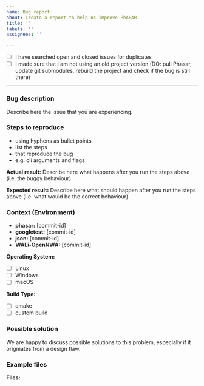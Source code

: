 ```yaml
---
name: Bug report
about: Create a report to help us improve PhASAR
title: ''
labels: ''
assignees: ''

---
```


<!-- Let's begin with a checklist:
Replace the empty checkboxes [ ] below with checked ones [x] accordingly. -->

  - [ ] I have searched open and closed issues for duplicates
  - [ ] I made sure that I am not using an old project version (DO: pull Phasar, update git submodules, rebuild the project and check if the bug is still there)

----------------------------------------

### Bug description
Describe here the issue that you are experiencing.

### Steps to reproduce
  - using hyphens as bullet points
  - list the steps
  - that reproduce the bug
  - e.g. cli arguments and flags

**Actual result:** Describe here what happens after you run the steps above (i.e. the buggy behaviour)

**Expected result:** Describe here what should happen after you run the steps above (i.e. what would be the correct behaviour)

### Context (Environment)

<!-- Enter which commits you have checked out. -->

  - **phasar:** \[commit-id]
  - **googletest:** \[commit-id]
  - **json:** \[commit-id]
  - **WALi-OpenNWA:** \[commit-id]

<!-- Which operating system are you using? -->

**Operating System:**
  - [ ] Linux
  - [ ] Windows
  - [ ] macOS

<!-- Which build-* script are you using for the build? -->

**Build Type:** 
  - [ ] cmake
  - [ ] custom build

### Possible solution

We are happy to discuss possible solutions to this problem, especially if it origniates from a design flaw.

### Example files

<!--
If possible, please attach an example file (e.g. source code) that triggers
the bug.
You can upload a file by clicking on the link below this input field
or you can drag and drop files below.

NOTE: If you want to upload a file with an unsupported file type
(e.g. a .cpp or .ll file), you have to attach ".txt" to the file name.
-->

**Files:**
